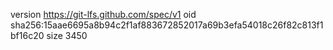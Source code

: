 version https://git-lfs.github.com/spec/v1
oid sha256:15aae6695a8b94c2f1af883672852017a69b3efa54018c26f82c813f1bf16c20
size 3450
